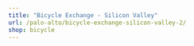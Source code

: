 ```yaml
---
title: "Bicycle Exchange - Silicon Valley"
url: /palo-alto/bicycle-exchange-silicon-valley-2/
shop: bicycle
---
```

